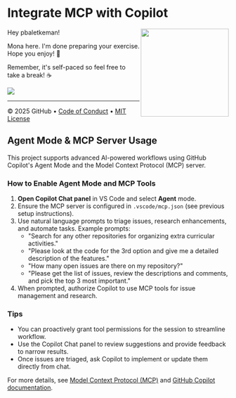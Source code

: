 # Integrate MCP with Copilot

<img src="https://octodex.github.com/images/Professortocat_v2.png" align="right" height="200px" />

Hey pbaletkeman!

Mona here. I'm done preparing your exercise. Hope you enjoy! 💚

Remember, it's self-paced so feel free to take a break! ☕️

[![](https://img.shields.io/badge/Go%20to%20Exercise-%E2%86%92-1f883d?style=for-the-badge&logo=github&labelColor=197935)](https://github.com/pbaletkeman/skills-integrate-mcp-with-copilot-new/issues/1)

---

&copy; 2025 GitHub &bull; [Code of Conduct](https://www.contributor-covenant.org/version/2/1/code_of_conduct/code_of_conduct.md) &bull; [MIT License](https://gh.io/mit)

## Agent Mode & MCP Server Usage

This project supports advanced AI-powered workflows using GitHub Copilot's Agent Mode and the Model Context Protocol (MCP) server.

### How to Enable Agent Mode and MCP Tools

1. **Open Copilot Chat panel** in VS Code and select **Agent** mode.
2. Ensure the MCP server is configured in `.vscode/mcp.json` (see previous setup instructions).
3. Use natural language prompts to triage issues, research enhancements, and automate tasks. Example prompts:
    - "Search for any other repositories for organizing extra curricular activities."
    - "Please look at the code for the 3rd option and give me a detailed description of the features."
    - "How many open issues are there on my repository?"
    - "Please get the list of issues, review the descriptions and comments, and pick the top 3 most important."
4. When prompted, authorize Copilot to use MCP tools for issue management and research.

### Tips
- You can proactively grant tool permissions for the session to streamline workflow.
- Use the Copilot Chat panel to review suggestions and provide feedback to narrow results.
- Once issues are triaged, ask Copilot to implement or update them directly from chat.

For more details, see [Model Context Protocol (MCP)](https://modelcontextprotocol.io/introduction) and [GitHub Copilot documentation](https://github.com/skills/getting-started-with-github-copilot).

